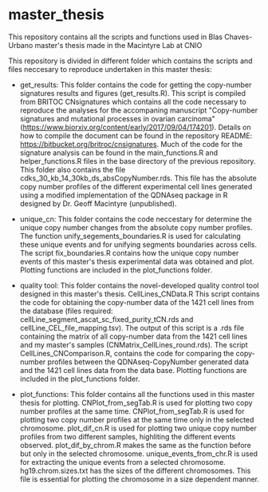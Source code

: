 # master_thesis
This repository contains all the scripts and functions used in Blas Chaves-Urbano master's thesis made in the Macintyre Lab at CNIO

This repository is divided in different folder which contains the scripts and files neccesary to reproduce undertaken in this master thesis:

- get_results: This folder contains the code for getting the copy-number signatures results and figures (get_results.R). This script is compiled from BRITOC CNsignatures which contains all the code necessary to reproduce the analyses for the accompaning manuscript "Copy-number signatures and mutational processes in ovarian carcinoma" (https://www.biorxiv.org/content/early/2017/09/04/174201). Details on how to compile the document can be found in the repository README: https://bitbucket.org/britroc/cnsignatures. Much of the code for the signature analysis can be found in the main_functions.R and helper_functions.R files in the base directory of the previous repository. This folder also contains the file cdks_30_kb_14_30kb_ds_absCopyNumber.rds. This file has the absolute copy number profiles of the different experimental cell lines generated using a modified implementation of the QDNAseq package in R designed by Dr. Geoff Macintyre (unpublished).

- unique_cn: This folder contains the code neccestary for determine the unique copy number changes from the absolute copy number profiles. The function unify_segements_boundaries.R is used for calculating these unique events and for unifying segments boundaries across cells. The script fix_boundaries.R contains how the unique copy number events of this master's thesis experimental data was obtained and plot. Plotting functions are included in the plot_functions folder.

- quality tool: This folder contains the novel-developed quality control tool designed in this master's thesis. CellLines_CNData.R This script contains the code for obtaining the copy-number data of the 1421 cell lines from the database (files required: cellLine_segment_ascat_sc_fixed_purity_tCN.rds and cellLine_CEL_file_mapping.tsv). The output of this script is a .rds file containing the matrix of all copy-number data from the 1421 cell lines and my master's samples (CNMatrix_CellLines_round.rds). The script CellLines_CNComparison.R, contains the code for comparing the copy-number profiles between the QDNAseq-CopyNumber generated data and the 1421 cell lines data from the data base. Plotting functions are included in the plot_functions folder. 

- plot_functions: This folder contains all the functions used in this master thesis for plotting. CNPlot_from_segTab.R is used for plotting two copy number profiles at the same time. CNPlot_from_segTab.R is used for plotting two copy number profiles at the same time only in the selected chromosome. plot_dif_cn.R is used for plotting two unique copy number profiles from two different samples, highliting the different events observed. plot_dif_by_chrom.R makes the same as the function before but only in the selected chromosome. unique_events_from_chr.R is used for extracting the unique events from a selected chromosome. hg19.chrom.sizes.txt has the sizes of the different chromosomes. This file is essential for plotting the chromosome in a size dependent manner.

 
